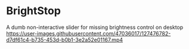 
# BrightStop
A dumb non-interactive slider for missing brightness control on desktop
https://user-images.githubusercontent.com/47036017/127476782-d7df61c4-b735-453d-b0b1-3e2a52e01167.mp4
